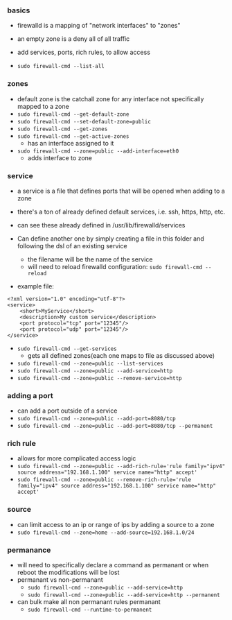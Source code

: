 ### basics
* firewalld is a mapping of "network interfaces" to "zones"
* an empty zone is a deny all of all traffic
* add services, ports, rich rules, to allow access

* `sudo firewall-cmd --list-all`

### zones
* default zone is the catchall zone for any interface not specifically mapped to a zone
* `sudo firewall-cmd --get-default-zone`
* `sudo firewall-cmd --set-default-zone=public`
* `sudo firewall-cmd --get-zones`
* `sudo firewall-cmd --get-active-zones`
    * has an interface assigned to it
* `sudo firewall-cmd --zone=public --add-interface=eth0`
    * adds interface to zone


### service
* a service is a file that defines ports that will be opened when adding to a zone
* there's a ton of already defined default services, i.e. ssh, https, http, etc.
* can see these already defined in /usr/lib/firewalld/services
* Can define another one by simply creating a file in this folder and following the dsl of an existing service
    * the filename will be the name of the service
    * will need to reload firewalld configuration: `sudo firewall-cmd --reload`

* example file:
```
<?xml version="1.0" encoding="utf-8"?>
<service>
    <short>MyService</short>
    <description>My custom service</description>
    <port protocol="tcp" port="12345"/>
    <port protocol="udp" port="12345"/>
</service>
```

* `sudo firewall-cmd --get-services`
    * gets all defined zones(each one maps to file as discussed above)
* `sudo firewall-cmd --zone=public --list-services`
* `sudo firewall-cmd --zone=public --add-service=http`
* `sudo firewall-cmd --zone=public --remove-service=http`



### adding a port 
* can add a port outside of a service
* `sudo firewall-cmd --zone=public --add-port=8080/tcp`
* `sudo firewall-cmd --zone=public --add-port=8080/tcp --permanent`


### rich rule
*  allows for more complicated access logic
* `sudo firewall-cmd --zone=public --add-rich-rule='rule family="ipv4" source address="192.168.1.100" service name="http" accept'`
* `sudo firewall-cmd --zone=public --remove-rich-rule='rule family="ipv4" source address="192.168.1.100" service name="http" accept'`



### source
* can limit access to an ip or range of ips by adding a source to a zone
* `sudo firewall-cmd --zone=home --add-source=192.168.1.0/24`

### permanance
* will need to specifically declare a command as permanant or when reboot the modifications will be lost
* permanant vs non-permanant
    * `sudo firewall-cmd --zone=public --add-service=http`  
    * `sudo firewall-cmd --zone=public --add-service=http --permanent`
* can bulk make all non permanant rules permanant
    * `sudo firewall-cmd --runtime-to-permanent`
